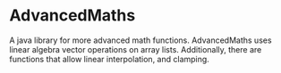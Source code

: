 # AdvancedMaths
A java library for more advanced math functions. AdvancedMaths uses linear algebra vector operations on array lists. Additionally, there are functions that allow linear interpolation, and clamping.
